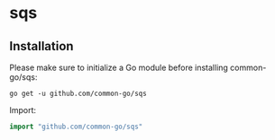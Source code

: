 # sqs

## Installation

Please make sure to initialize a Go module before installing common-go/sqs:

```shell
go get -u github.com/common-go/sqs
```

Import:

```go
import "github.com/common-go/sqs"
```
